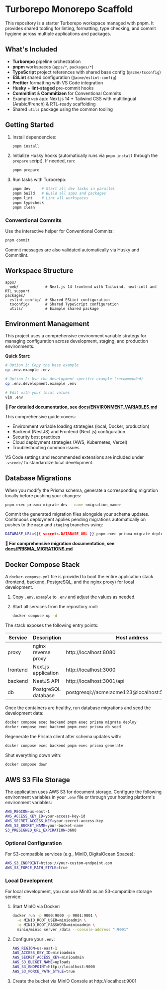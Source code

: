# Turborepo Monorepo Scaffold

This repository is a starter Turborepo workspace managed with pnpm. It provides shared tooling for linting, formatting, type checking, and commit hygiene across multiple applications and packages.

## What's Included

- **Turborepo** pipeline orchestration
- **pnpm** workspaces (`apps/*`, `packages/*`)
- **TypeScript** project references with shared base config (`@acme/tsconfig`)
- **ESLint** shared configuration (`@acme/eslint-config`)
- **Prettier** formatting with VS Code integration
- **Husky** + **lint-staged** pre-commit hooks
- **Commitlint** & **Commitizen** for Conventional Commits
- Example `web` app: Next.js 14 + Tailwind CSS with multilingual (Arabic/French) & RTL-ready scaffolding
- Shared `utils` package using the common tooling

## Getting Started

1. Install dependencies:
   ```bash
   pnpm install
   ```
2. Initialize Husky hooks (automatically runs via `pnpm install` through the `prepare` script). If needed, run:
   ```bash
   pnpm prepare
   ```
3. Run tasks with Turborepo:
   ```bash
   pnpm dev     # Start all dev tasks in parallel
   pnpm build   # Build all apps and packages
   pnpm lint    # Lint all workspaces
   pnpm typecheck
   pnpm clean
   ```

### Conventional Commits

Use the interactive helper for Conventional Commits:

```bash
pnpm commit
```

Commit messages are also validated automatically via Husky and Commitlint.

## Workspace Structure

```
apps/
  web/            # Next.js 14 frontend with Tailwind, next-intl and RTL support
packages/
  eslint-config/  # Shared ESLint configuration
  tsconfig/       # Shared TypeScript configuration
  utils/          # Example shared package
```

## Environment Management

This project uses a comprehensive environment variable strategy for managing configuration across development, staging, and production environments.

**Quick Start:**

```bash
# Option 1: Copy the base example
cp .env.example .env

# Option 2: Use the development-specific example (recommended)
cp .env.development.example .env

# Edit with your local values
vim .env
```

**📖 For detailed documentation, see [docs/ENVIRONMENT_VARIABLES.md](docs/ENVIRONMENT_VARIABLES.md)**

This comprehensive guide covers:

- Environment variable loading strategies (local, Docker, production)
- Backend (NestJS) and Frontend (Next.js) configuration
- Security best practices
- Cloud deployment strategies (AWS, Kubernetes, Vercel)
- Troubleshooting common issues

VS Code settings and recommended extensions are included under `.vscode/` to standardize local development.

## Database Migrations

When you modify the Prisma schema, generate a corresponding migration locally before pushing your changes:

```bash
pnpm exec prisma migrate dev --name <migration_name>
```

Commit the generated migration files alongside your schema updates. Continuous deployment applies pending migrations automatically on pushes to the `main` and `staging` branches using:

```bash
DATABASE_URL=${{ secrets.DATABASE_URL }} pnpm exec prisma migrate deploy
```

**📖 For comprehensive migration documentation, see [docs/PRISMA_MIGRATIONS.md](docs/PRISMA_MIGRATIONS.md)**

## Docker Compose Stack

A `docker-compose.yml` file is provided to boot the entire application stack (frontend, backend, PostgreSQL, and the nginx proxy) for local development.

1. Copy `.env.example` to `.env` and adjust the values as needed.
2. Start all services from the repository root:

   ```bash
   docker compose up -d
   ```

The stack exposes the following entry points:

| Service  | Description         | Host address                                      |
| -------- | ------------------- | ------------------------------------------------- |
| proxy    | nginx reverse proxy | http://localhost:8080                             |
| frontend | Next.js application | http://localhost:3000                             |
| backend  | NestJS API          | http://localhost:3001/api                         |
| db       | PostgreSQL database | postgresql://acme:acme123@localhost:5432/acme_dev |

Once the containers are healthy, run database migrations and seed the development data:

```bash
docker compose exec backend pnpm exec prisma migrate deploy
docker compose exec backend pnpm exec prisma db seed
```

Regenerate the Prisma client after schema updates with:

```bash
docker compose exec backend pnpm exec prisma generate
```

Shut everything down with:

```bash
docker compose down
```

## AWS S3 File Storage

The application uses AWS S3 for document storage. Configure the following environment variables in your `.env` file or through your hosting platform's environment variables:

```bash
AWS_REGION=us-east-1
AWS_ACCESS_KEY_ID=your-access-key-id
AWS_SECRET_ACCESS_KEY=your-secret-access-key
AWS_S3_BUCKET_NAME=your-bucket-name
S3_PRESIGNED_URL_EXPIRATION=3600
```

### Optional Configuration

For S3-compatible services (e.g., MinIO, DigitalOcean Spaces):

```bash
AWS_S3_ENDPOINT=https://your-custom-endpoint.com
AWS_S3_FORCE_PATH_STYLE=true
```

### Local Development

For local development, you can use MinIO as an S3-compatible storage service:

1. Start MinIO via Docker:

   ```bash
   docker run -p 9000:9000 -p 9001:9001 \
     -e MINIO_ROOT_USER=minioadmin \
     -e MINIO_ROOT_PASSWORD=minioadmin \
     minio/minio server /data --console-address ":9001"
   ```

2. Configure your `.env`:

   ```bash
   AWS_REGION=us-east-1
   AWS_ACCESS_KEY_ID=minioadmin
   AWS_SECRET_ACCESS_KEY=minioadmin
   AWS_S3_BUCKET_NAME=uploads
   AWS_S3_ENDPOINT=http://localhost:9000
   AWS_S3_FORCE_PATH_STYLE=true
   ```

3. Create the bucket via MinIO Console at http://localhost:9001

